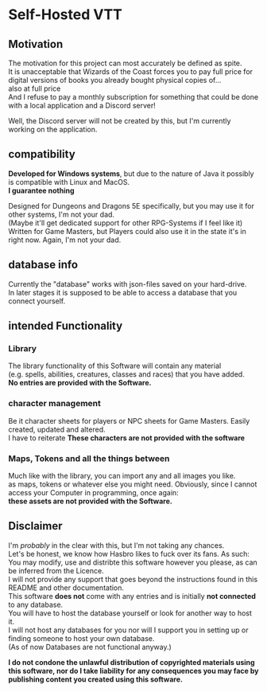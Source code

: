 # Self-Hosted VTT

## Motivation

The motivation for this project can most accurately be defined as spite.  
It is unacceptable that Wizards of the Coast forces you to pay full price for digital versions of books
you already bought physical copies of...  
also at full price  
And I refuse to pay a monthly subscription for something that could be done with a local application and a Discord server!

Well, the Discord server will not be created by this, but I'm currently working on the application.  

## compatibility

**Developed for Windows systems**, but due to the nature of Java it possibly is compatible with Linux and MacOS.  
**I guarantee nothing**  

Designed for Dungeons and Dragons 5E specifically, but you may use it for other systems, I'm not your dad.  
(Maybe it'll get dedicated support for other RPG-Systems if I feel like it)  
Written for Game Masters, but Players could also use it in the state it's in right now. Again, I'm not your dad.  

## database info

Currently the "database" works with json-files saved on your hard-drive.  
In later stages it is supposed to be able to access a database that you connect yourself.

## intended Functionality

### Library

The library functionality of this Software will contain any material  
(e.g. spells, abilities, creatures, classes and races) that you have added.    
**No entries are provided with the Software.**

### character management

Be it character sheets for players or NPC sheets for Game Masters. Easily created, updated and altered.  
I have to reiterate **These characters are not provided with the software**

### Maps, Tokens and all the things between

Much like with the library, you can import any and all images you like.  
as maps, tokens or whatever else you might need.
Obviously, since I cannot access your Computer in programming, once again:  
**these assets are not provided with the Software.**

## Disclaimer

I'm *probably* in the clear with this, but I'm not taking any chances.  
Let's be honest, we know how Hasbro likes to fuck over its fans. As such:  
You may modify, use and distribte this software however you please, as can be inferred from the Licence.  
I will not provide any support that goes beyond the instructions found in this README and other documentation.  
This software **does not** come with any entries and is initially **not connected** to any database.  
You will have to host the database yourself or look for another way to host it.  
I will not host any databases for you nor will I support you in setting up or finding someone to host your own database.  
(As of now Databases are not functional anyway.)  

**I do not condone the unlawful distribution of copyrighted materials using this software,
nor do I take liability for any consequences you may face by publishing content you created using this software.**
